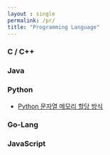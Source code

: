 ```yaml
---
layout : single
permalink: /pr/
title: "Programming Language"
---
```


### C / C++

### Java

### Python

* [Python 문자열 메모리 할당 방식](/python-stringmemory)

### Go-Lang

### JavaScript
